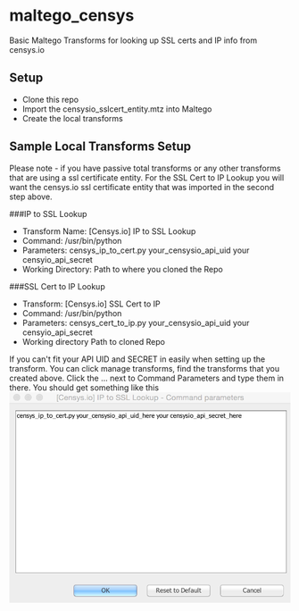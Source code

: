 # maltego_censys
Basic Maltego Transforms for looking up SSL certs and IP info from censys.io

## Setup
* Clone this repo
* Import the censysio_sslcert_entity.mtz into Maltego
* Create the local transforms

## Sample Local Transforms Setup
Please note - if you have passive total transforms or any other transforms that are using a ssl certificate entity. For the SSL Cert to IP Lookup you will want the censys.io ssl certificate entity that was imported in the second step above.

###IP to SSL Lookup
* Transform Name: [Censys.io] IP to SSL Lookup
* Command: /usr/bin/python
* Parameters: censys_ip_to_cert.py your_censysio_api_uid your censyio_api_secret
* Working Directory: Path to where you cloned the Repo

###SSL Cert to IP Lookup
* Transform: [Censys.io] SSL Cert to IP
* Command: /usr/bin/python
* Parameters: censys_cert_to_ip.py your_censysio_api_uid your censyio_api_secret
* Working directory    Path to cloned Repo

If you can't fit your API UID and SECRET in easily when setting up the transform. You can click manage transforms, find
the transforms that you created above. Click the ... next to Command Parameters and type them in there. You should get something like this ![alt text](docs/images/censys_transform_params.png)
